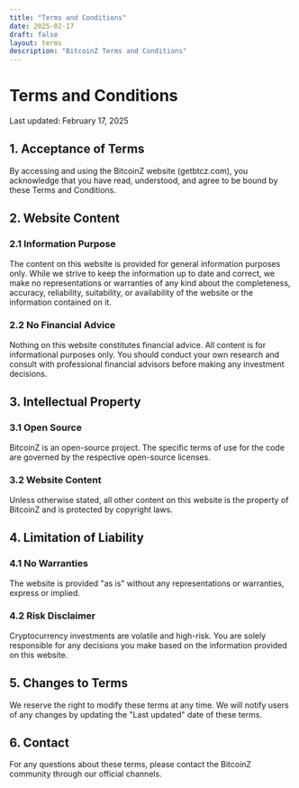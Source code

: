 ```yaml
---
title: "Terms and Conditions"
date: 2025-02-17
draft: false
layout: terms
description: "BitcoinZ Terms and Conditions"
---
```


# Terms and Conditions

Last updated: February 17, 2025

## 1. Acceptance of Terms

By accessing and using the BitcoinZ website (getbtcz.com), you acknowledge that you have read, understood, and agree to be bound by these Terms and Conditions.

## 2. Website Content

### 2.1 Information Purpose
The content on this website is provided for general information purposes only. While we strive to keep the information up to date and correct, we make no representations or warranties of any kind about the completeness, accuracy, reliability, suitability, or availability of the website or the information contained on it.

### 2.2 No Financial Advice
Nothing on this website constitutes financial advice. All content is for informational purposes only. You should conduct your own research and consult with professional financial advisors before making any investment decisions.

## 3. Intellectual Property

### 3.1 Open Source
BitcoinZ is an open-source project. The specific terms of use for the code are governed by the respective open-source licenses.

### 3.2 Website Content
Unless otherwise stated, all other content on this website is the property of BitcoinZ and is protected by copyright laws.

## 4. Limitation of Liability

### 4.1 No Warranties
The website is provided "as is" without any representations or warranties, express or implied.

### 4.2 Risk Disclaimer
Cryptocurrency investments are volatile and high-risk. You are solely responsible for any decisions you make based on the information provided on this website.

## 5. Changes to Terms

We reserve the right to modify these terms at any time. We will notify users of any changes by updating the "Last updated" date of these terms.

## 6. Contact

For any questions about these terms, please contact the BitcoinZ community through our official channels.

